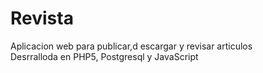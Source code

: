 # Revista
Aplicacion web para publicar,d escargar y revisar articulos <br>
Desrralloda en PHP5, Postgresql y JavaScript
